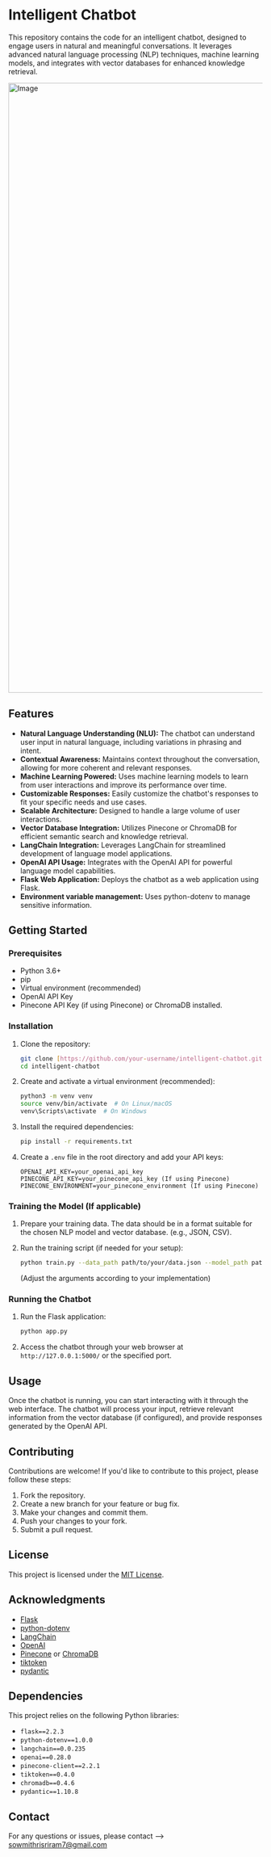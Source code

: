 # Intelligent Chatbot

This repository contains the code for an intelligent chatbot, designed to engage users in natural and meaningful conversations. It leverages advanced natural language processing (NLP) techniques, machine learning models, and integrates with vector databases for enhanced knowledge retrieval.

<img width="1208" alt="Image" src="https://github.com/user-attachments/assets/d4958220-ca75-4f1e-be84-90f743d41046" img/>

## Features

* **Natural Language Understanding (NLU):** The chatbot can understand user input in natural language, including variations in phrasing and intent.
* **Contextual Awareness:** Maintains context throughout the conversation, allowing for more coherent and relevant responses.
* **Machine Learning Powered:** Uses machine learning models to learn from user interactions and improve its performance over time.
* **Customizable Responses:** Easily customize the chatbot's responses to fit your specific needs and use cases.
* **Scalable Architecture:** Designed to handle a large volume of user interactions.
* **Vector Database Integration:** Utilizes Pinecone or ChromaDB for efficient semantic search and knowledge retrieval.
* **LangChain Integration:** Leverages LangChain for streamlined development of language model applications.
* **OpenAI API Usage:** Integrates with the OpenAI API for powerful language model capabilities.
* **Flask Web Application:** Deploys the chatbot as a web application using Flask.
* **Environment variable management:** Uses python-dotenv to manage sensitive information.

## Getting Started

### Prerequisites

* Python 3.6+
* pip
* Virtual environment (recommended)
* OpenAI API Key
* Pinecone API Key (if using Pinecone) or ChromaDB installed.

### Installation

1.  Clone the repository:

    ```bash
    git clone [https://github.com/your-username/intelligent-chatbot.git](https://github.com/your-username/intelligent-chatbot.git)
    cd intelligent-chatbot
    ```

2.  Create and activate a virtual environment (recommended):

    ```bash
    python3 -m venv venv
    source venv/bin/activate  # On Linux/macOS
    venv\Scripts\activate  # On Windows
    ```

3.  Install the required dependencies:

    ```bash
    pip install -r requirements.txt
    ```

4.  Create a `.env` file in the root directory and add your API keys:

    ```
    OPENAI_API_KEY=your_openai_api_key
    PINECONE_API_KEY=your_pinecone_api_key (If using Pinecone)
    PINECONE_ENVIRONMENT=your_pinecone_environment (If using Pinecone)
    ```

### Training the Model (If applicable)

1.  Prepare your training data. The data should be in a format suitable for the chosen NLP model and vector database. (e.g., JSON, CSV).
2.  Run the training script (if needed for your setup):

    ```bash
    python train.py --data_path path/to/your/data.json --model_path path/to/save/model
    ```

    (Adjust the arguments according to your implementation)

### Running the Chatbot

1.  Run the Flask application:

    ```bash
    python app.py
    ```

2.  Access the chatbot through your web browser at `http://127.0.0.1:5000/` or the specified port.

## Usage

Once the chatbot is running, you can start interacting with it through the web interface. The chatbot will process your input, retrieve relevant information from the vector database (if configured), and provide responses generated by the OpenAI API.

## Contributing

Contributions are welcome! If you'd like to contribute to this project, please follow these steps:

1.  Fork the repository.
2.  Create a new branch for your feature or bug fix.
3.  Make your changes and commit them.
4.  Push your changes to your fork.
5.  Submit a pull request.

## License

This project is licensed under the [MIT License](LICENSE).

## Acknowledgments

* [Flask](https://flask.palletsprojects.com/en/2.2.x/)
* [python-dotenv](https://pypi.org/project/python-dotenv/)
* [LangChain](https://python.langchain.com/en/latest/)
* [OpenAI](https://openai.com/)
* [Pinecone](https://www.pinecone.io/) or [ChromaDB](https://www.trychroma.com/)
* [tiktoken](https://github.com/openai/tiktoken)
* [pydantic](https://pydantic-docs.readthedocs.io/en/stable/)

## Dependencies

This project relies on the following Python libraries:

* `flask==2.2.3`
* `python-dotenv==1.0.0`
* `langchain==0.0.235`
* `openai==0.28.0`
* `pinecone-client==2.2.1`
* `tiktoken==0.4.0`
* `chromadb==0.4.6`
* `pydantic==1.10.8`

## Contact

For any questions or issues, please contact --> sowmithrisriram7@gmail.com
